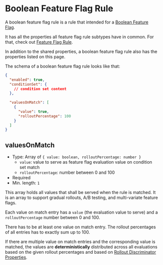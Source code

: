 # Boolean Feature Flag Rule

A boolean feature flag rule is a rule that intended for a [Boolean Feature Flag](../feature-flag/boolean.md).

It has all the properties all feature flag rule subtypes have in common. For that,
check out [Feature Flag Rule](./index.md).

In addition to the shared properties, a boolean feature flag rule also
has the properties listed on this page.

The schema of a boolean feature flag rule looks like that:

```json
{
  "enabled": true,
  "conditionSet": {
    // condition set content 
  },
  
  "valuesOnMatch": [
    {
      "value": true,
      "rolloutPercentage": 100
    }
  ]
}
```

## valuesOnMatch

- Type: Array of `{ value: boolean, rolloutPercentage: number }`
  - `value`: value to serve as feature flag evaluation value on condition set match 
  - `rolloutPercentage`: number between 0 and 100
- Required
- Min. length: `1`

This array holds all values that shall be served when the rule is matched. It is an array
to support gradual rollouts, A/B testing, and multi-variate feature flags.

Each value on match entry has a `value` (the evaluation value to serve) and a `rolloutPercentage`
number between 0 and 100.

There has to be at least one value on match entry. The rollout percentages of all entries has
to exactly sum up to 100.

If there are multiple value on match entries and the corresponding value is matched,
the values are **deterministically** distributed across all evaluations based
on the given rollout percentages and based on [Rollout Discriminator Properties](../property.md#rolloutdiscriminator).
